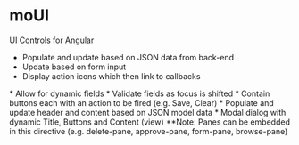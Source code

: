 # moUI
UI Controls for Angular


<moui-browse-grid></code>
* Populate and update based on JSON data from back-end
* Update based on form input
* Display action icons which then link to callbacks

<moui-form-pane>
* Allow for dynamic fields
* Validate fields as focus is shifted
* Contain buttons each with an action to be fired (e.g. Save, Clear)

<moui-accordion>
* Populate and update header and content based on JSON model data

<moui-accordion-grid>

<moui-dialog>
* Modal dialog with dynamic Title, Buttons and Content (view)
**Note: Panes can be embedded in this directive (e.g. delete-pane,  approve-pane, form-pane, browse-pane)

<moui-checkbox-field>

<moui-text-field>

<moui-text-area>

<moui-autocomplete-field>

<moui-date-field>

<moui-datetime-field>

<moui-list-field>

<moui-progress-bar>

<moui-switch>
